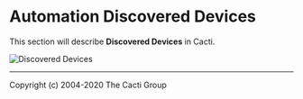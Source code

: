 # Automation Discovered Devices

This section will describe **Discovered Devices** in Cacti.

![Discovered Devices](images/automation-devices.png)

---
Copyright (c) 2004-2020 The Cacti Group
